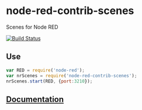 # node-red-contrib-scenes

Scenes for Node RED

[![Build Status](https://travis-ci.org/denwilliams/node-red-contrib-scenes.svg?branch=master)](https://travis-ci.org/denwilliams/node-red-contrib-scenes)

## Use

```js
var RED = require('node-red');
var nrScenes = require('node-red-contrib-scenes');
nrScenes.start(RED, {port:3210});
```

## [Documentation](http://www.denwilliams.net/node-red-contrib-scenes/0.1.0/)
